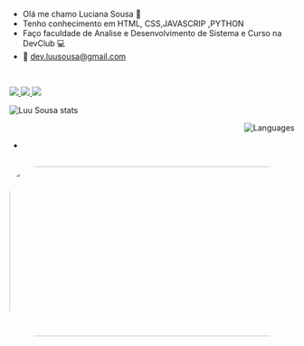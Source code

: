 - Olá me chamo Luciana Sousa 🧡
- Tenho conhecimento em HTML, CSS,JAVASCRIP ,PYTHON  
- Faço faculdade de Analise e Desenvolvimento de Sistema e Curso na DevClub  :computer:
- 📧 dev.luusousa@gmail.com

<br>

<a href="https://wa.me/message/INVIVOFMSJKWK1"> <img src="https://img.shields.io/badge/WhatsApp-25D366?style=for-the-badge&logo=whatsapp&logoColor=white"/> </a>
<a href="https://wa.me/message/INVIVOFMSJKWK1"> <img src="https://img.shields.io/badge/LinkedIn-0077B5?style=for-the-badge&logo=linkedin&logoColor=white"/> </a>
<a href="dev.luusousa@gmail.com"> <img src="https://img.shields.io/badge/Gmail-D14836?style=for-the-badge&logo=gmail&logoColor=white"/> </a>


<div align="content" > 

![Luu Sousa stats](https://github-readme-stats.vercel.app/api?username=Luusousa&show_icons=true&theme=radical)
<br>

</div>

<div align="right" > 
 
![Languages](https://github-readme-stats.vercel.app/api/top-langs/?username=Luusousa&hide_progress=true)
 
 </div>

- 
 
 ##
 
<div align="center" > 

<img align="leaft" alt="Gif" height="300" width="1000" style="border-radius:50px;"  src="https://c.tenor.com/YG_Jz4QQFNIAAAAC/pixel-art-room.gif">

</div>
<br>
<br>
<br>
<br>
